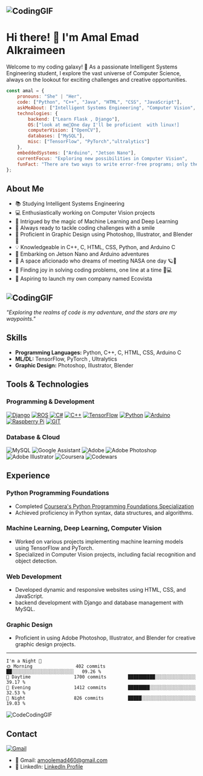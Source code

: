 ## ![CodingGIF](https://github.com/Amal-Emad/WEB-PROGRAMMING-/blob/registration/WELLCOME%20TO%20AMAL%E2%80%99S%20GITHUB.gif)

# Hi there! 👋 I'm Amal Emad Alkraimeen

Welcome to my coding galaxy! 🚀 As a passionate Intelligent Systems Engineering student, I explore the vast universe of Computer Science, always on the lookout for exciting challenges and creative opportunities.

```javascript
const amal = {
    pronouns: "She" | "Her",
    code: ["Python", "C++", "Java", "HTML", "CSS", "JavaScript"],
    askMeAbout: ["Intelligent Systems Engineering", "Computer Vision", "Machine Learning", "Deep Learning", "Web Development", "Graphic Design"],
    technologies: {
        backend: ["Learn Flask , Django"],
        OS:["look at me👀One day I'll be proficient  with linux!]
        computerVision: ["OpenCV"],
        databases: ["MySQL"],
        misc: ["TensorFlow", "PyTorch","ultralytics"]
    },
    embeddedSystems: ["Arduino", "Jetson Nano"],
    currentFocus: "Exploring new possibilities in Computer Vision",
    funFact: "There are two ways to write error-free programs; only the third one works."
};
```
## About Me

- 📚 Studying Intelligent Systems Engineering
- 💻 Enthusiastically working on Computer Vision projects
- 🤖 Intrigued by the magic of Machine Learning and Deep Learning
- 💪 Always ready to tackle coding challenges with a smile
- 🎨 Proficient in Graphic Design using Photoshop, Illustrator, and Blender 🎨
- 💡 Knowledgeable in C++, C, HTML, CSS, Python, and Arduino C
- 🚀 Embarking on Jetson Nano and Arduino adventures
- 🌌 A space aficionado who dreams of meeting NASA one day 🪐🚀
- 🌟 Finding joy in solving coding problems, one line at a time 🧠💻
- 🚀 Aspiring to launch my own company named Ecovista

## ![CodingGIF](https://github.com/Amal-Emad/Amal-Emad/assets/110675604/ec7cbd14-5621-4c49-8cf7-d943e68345b7)

*"Exploring the realms of code is my adventure, and the stars are my waypoints."*

## Skills

- **Programming Languages:** Python, C++, C, HTML, CSS, Arduino C
- **ML/DL:** TensorFlow, PyTorch , Ultralytics
- **Graphic Design:** Photoshop, Illustrator, Blender

## Tools & Technologies

### Programming & Development

[![Django](https://img.shields.io/badge/Django-092E20?style=for-the-badge&logo=django&logoColor=green)](https://www.djangoproject.com/)
[![ROS](https://img.shields.io/badge/ROS-22314E?style=for-the-badge&logo=ROS&logoColor=white)](http://www.ros.org/)
[![C#](https://img.shields.io/badge/C%23-239120?style=for-the-badge&logo=csharp&logoColor=white)](https://docs.microsoft.com/en-us/dotnet/csharp/)
[![C++](https://img.shields.io/badge/C%2B%2B-00599C?style=for-the-badge&logo=c%2B%2B&logoColor=white)](https://isocpp.org/)
[![TensorFlow](https://img.shields.io/badge/TensorFlow-FF6F00?style=for-the-badge&logo=TensorFlow&logoColor=white)](https://www.tensorflow.org/)
[![Python](https://img.shields.io/badge/Python-FFD43B?style=for-the-badge&logo=python&logoColor=blue)](https://www.python.org/)
[![Arduino](https://img.shields.io/badge/Arduino-00979D?style=for-the-badge&logo=Arduino&logoColor=white)](https://www.arduino.cc/)
[![Raspberry Pi](https://img.shields.io/badge/Raspberry%20Pi-A22846?style=for-the-badge&logo=Raspberry%20Pi&logoColor=white)](https://www.raspberrypi.org/)
[![GIT](https://img.shields.io/badge/GIT-E44C30?style=for-the-badge&logo=git&logoColor=white)](https://git-scm.com/)

### Database & Cloud

![MySQL](https://img.shields.io/badge/mysql-%2300f.svg?style=for-the-badge&logo=mysql&logoColor=white)
![Google Assistant](https://img.shields.io/badge/google%20assistant-4285F4?style=for-the-badge&logo=google%20assistant&logoColor=white)
![Adobe](https://img.shields.io/badge/adobe-%23FF0000.svg?style=for-the-badge&logo=adobe&logoColor=white)
![Adobe Photoshop](https://img.shields.io/badge/adobe%20photoshop-%2331A8FF.svg?style=for-the-badge&logo=adobe%20photoshop&logoColor=white)
![Adobe Illustrator](https://img.shields.io/badge/adobe%20illustrator-%23FF9A00.svg?style=for-the-badge&logo=adobe%20illustrator&logoColor=white)
![Coursera](https://img.shields.io/badge/Coursera-%230056D2.svg?style=for-the-badge&logo=Coursera&logoColor=white)
![Codewars](https://img.shields.io/badge/Codewars-B1361E?style=for-the-badge&logo=codewars&logoColor=grey)

## Experience

### Python Programming Foundations
- Completed [Coursera's Python Programming Foundations Specialization](https://www.coursera.org/specializations/python)
- Achieved proficiency in Python syntax, data structures, and algorithms.

### Machine Learning, Deep Learning, Computer Vision
- Worked on various projects implementing machine learning models using TensorFlow and PyTorch.
- Specialized in Computer Vision projects, including facial recognition and object detection.

### Web Development
- Developed dynamic and responsive websites using HTML, CSS, and JavaScript.
- backend development with Django and database management with MySQL.

### Graphic Design
- Proficient in using Adobe Photoshop, Illustrator, and Blender for creative graphic design projects.
--------------------------------------------------------------------------------------------------

```
I'm a Night 🦉
🌞 Morning                402 commits         ██░░░░░░░░░░░░░░░░░░░░░░░   09.26 % 
🌆 Daytime                1700 commits        ██████████░░░░░░░░░░░░░░░   39.17 % 
🌃 Evening                1412 commits        ████████░░░░░░░░░░░░░░░░░   32.53 % 
🌙 Night                  826 commits         █████░░░░░░░░░░░░░░░░░░░░   19.03 % 

```

 ![CodeCodingGIF](https://github.com/Amal-Emad/Amal-Emad/assets/110675604/c6a46ec1-a537-4d68-9ac7-6cb98e0e6376)

## Contact
 [![Gmail](https://img.shields.io/badge/Gmail-D14836?style=for-the-badge&logo=gmail&logoColor=white)](https://mail.google.com/)
- 📧 Gmail: amoolemad460@gmail.com
- 💼 LinkedIn: [LinkedIn Profile](www.linkedin.com/in/amal-alkraimeen-985531221)
